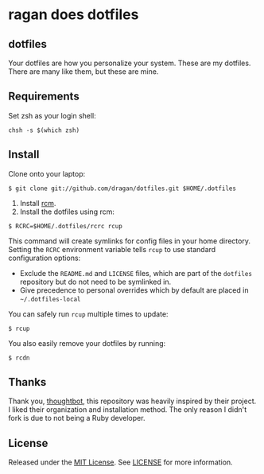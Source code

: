 ragan does dotfiles
===================

dotfiles
--------

Your dotfiles are how you personalize your system. These are my dotfiles. There
are many like them, but these are mine.

Requirements
------------

Set zsh as your login shell:

    chsh -s $(which zsh)

Install
-------

Clone onto your laptop:

```
$ git clone git://github.com/dragan/dotfiles.git $HOME/.dotfiles
```

1. Install [rcm](https://github.com/thoughtbot/rcm).
2. Install the dotfiles using rcm:

```
$ RCRC=$HOME/.dotfiles/rcrc rcup
```

This command will create symlinks for config files in your home directory.
Setting the `RCRC` environment variable tells `rcup` to use standard
configuration options:

* Exclude the `README.md` and `LICENSE` files, which are part of
  the `dotfiles` repository but do not need to be symlinked in.
* Give precedence to personal overrides which by default are placed in
  `~/.dotfiles-local`

You can safely run `rcup` multiple times to update:

```
$ rcup
```

You also easily remove your dotfiles by running:

```
$ rcdn
```

Thanks
------

Thank you, [thoughtbot][thoughtbot], this repository was heavily inspired
by their project. I liked their organization and installation method. The only
reason I didn't fork is due to not being a Ruby developer.

[thoughtbot]: https://github.com/thoughtbot/dotfiles

License
-------

Released under the [MIT License][mit-license]. See [LICENSE][license] for more
information.

[mit-license]: http://www.opensource.org/licenses/mit-license.php
[license]: https://github.com/dragan/dotfiles/blob/master/LICENSE
